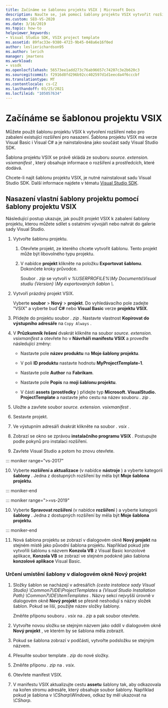 ```yaml
---
title: Začínáme se šablonou projektu VSIX | Microsoft Docs
description: Naučte se, jak pomocí šablony projektu VSIX vytvořit rozšíření nebo zabalit existující rozšíření pro nasazení.
ms.custom: SEO-VS-2020
ms.date: 3/16/2019
ms.topic: how-to
helpviewer_keywords:
- Visual Studio SDK, VSIX project template
ms.assetid: 89fac33e-9380-4723-9b45-048a6e16f0ed
author: leslierichardson95
ms.author: lerich
manager: jmartens
ms.workload:
- vssdk
ms.openlocfilehash: 56573ee1add273c76ab96657c74207c3e2b620c3
ms.sourcegitcommit: f2916d8fd296b92cc402597d1d1eecda4f6cccbf
ms.translationtype: MT
ms.contentlocale: cs-CZ
ms.lasthandoff: 03/25/2021
ms.locfileid: "105057634"
---
```

# <a name="get-started-with-the-vsix-project-template"></a>Začínáme se šablonou projektu VSIX

Můžete použít šablonu projektu VSIX k vytvoření rozšíření nebo pro zabalení existující rozšíření pro nasazení. Šablona projektu VSIX má verze Visual Basic i Visual C# a je nainstalována jako součást sady Visual Studio SDK.

 Šablona projektu VSIX se právě skládá ze souboru *source. extension. vsixmanifest* , který obsahuje informace o rozšíření a prostředcích, které dodává.

 Chcete-li najít šablonu projektu VSIX, je nutné nainstalovat sadu Visual Studio SDK. Další informace najdete v tématu [Visual Studio SDK](../extensibility/visual-studio-sdk.md).

## <a name="deploy-a-custom-project-template-using-the-vsix-project-template"></a>Nasazení vlastní šablony projektu pomocí šablony projektu VSIX

 Následující postup ukazuje, jak použít projekt VSIX k zabalení šablony projektu, kterou můžete sdílet s ostatními vývojáři nebo nahrát do galerie sady Visual Studio.

1. Vytvořte šablonu projektu.

    1. Otevřete projekt, ze kterého chcete vytvořit šablonu. Tento projekt může být libovolného typu projektu.

    2. V nabídce **projekt** klikněte na položku **Exportovat šablonu**. Dokončete kroky průvodce.

         Soubor *. zip* se vytvoří v *%USERPROFILE%\My Documents\Visual studiu {Version} \My exportovaných šablon \\*.

2. Vytvoří prázdný projekt VSIX.

     Vyberte **soubor**  >  **Nový**  >  **projekt**. Do vyhledávacího pole zadejte "VSIX" a vyberte buď **C#** nebo **Visual Basic** verze **projektu VSIX**.

3. Přidejte do projektu soubor *. zip* . Nastavte vlastnost **Kopírovat do výstupního adresáře** na `Copy Always` .

4. V **Průzkumník řešení** dvakrát klikněte na soubor *source. extension. vsixmanifest* a otevřete ho v **Návrháři manifestu VSIX** a proveďte následující změny:

    - Nastavte pole **název produktu** na **Moje šablony projektu**.

    - V poli **ID produktu** nastavte hodnotu **MyProjectTemplate-1**.

    - Nastavte pole **Author** na **Fabrikam**.

    - Nastavte pole **Popis** na **moji šablonu projektu**.

    - V části **assets (prostředky** ) přidejte typ **Microsoft. VisualStudio. ProjectTemplate** a nastavte jeho cestu na název souboru *. zip* .

5. Uložte a zavřete soubor *source. extension. vsixmanifest* .

6. Sestavte projekt.

7. Ve výstupním adresáři dvakrát klikněte na soubor *. vsix* .

8. Zobrazí se okno se zprávou **instalačního programu VSIX** . Postupujte podle pokynů pro instalaci rozšíření.

9. Zavřete Visual Studio a potom ho znovu otevřete.

::: moniker range="vs-2017"

10. Vyberte **rozšíření a aktualizace** (v nabídce **nástroje** ) a vyberte kategorii **šablony** . Jedna z dostupných rozšíření by měla být **Moje šablona projektu**.

::: moniker-end

::: moniker range=">=vs-2019"

10. Vyberte **Spravovat rozšíření** (v nabídce **rozšíření** ) a vyberte kategorii **šablony** . Jedna z dostupných rozšíření by měla být **Moje šablona projektu**.

::: moniker-end

11. Nová šablona projektu se zobrazí v dialogovém okně **Nový projekt** na stejném místě jako původní šablona projektu. Například pokud jste vytvořili šablonu s názvem **Konzola VB** z Visual Basic konzolové aplikace, **Konzola VB** se zobrazí ve stejném podokně jako šablona **konzolové aplikace** Visual Basic.

### <a name="to-specify-the-location-of-the-template-in-the-new-project-dialog-box"></a>Určení umístění šablony v dialogovém okně Nový projekt

1. Složky šablon se nacházejí v adresářích *{cesta instalace sady Visual Studio} \Common7\IDE\ProjectTemplates* a *{Visual Studio Installation Path} \Common7\IDE\ItemTemplates* . Názvy sekcí nejvyšší úrovně v dialogovém okně **Nový projekt** se přesně neshodují s názvy složek šablon. Pokud se liší, použijte název složky šablony.

    Změňte příponu souboru *. vsix* na *. zip* a pak soubor otevřete.

2. Vytvořte novou složku se stejným názvem jako oddíl v dialogovém okně **Nový projekt** , ve kterém by se šablona měla zobrazit.

3. Pokud se šablona zobrazí v podčásti, vytvořte podsložku se stejným názvem.

4. Přesuňte soubor template *. zip* do nové složky.

5. Změňte příponu *. zip* na *. vsix*.

6. Otevřete manifest VSIX.

7. V manifestu VSIX aktualizujte cestu **assetu** šablony tak, aby odkazovala na kořen stromu adresáře, který obsahuje soubor šablony. Například pokud je šablona v *\CSharp\Windows*, odkaz by měl ukazovat na *\CSharp*.
